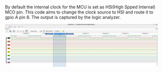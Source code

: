 By default the internal clock for the MCU is set as HSI(High Spped Internal) MCO pin. This code aims to change the clock source to HSI and route it to gpio A pin 8. The output is captured by the logic analyzer.

![clock frequency of 8MHz with prescaler = 4 is measured by the logic analyzer in pulseview](HSE%20configuration%20logic%20analyzer%20output.png)

